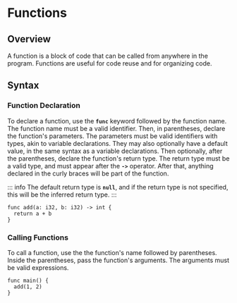 <!-- Part of the Exeme Project, under the MIT license. See '/LICENSE' for license information. SPDX-License-Identifier: MIT License. -->

# Functions

## Overview

A function is a block of code that can be called from anywhere in the program. Functions are useful for code reuse and for organizing code.

## Syntax

### Function Declaration

To declare a function, use the **`func`** keyword followed by the function name. The function name must be a valid identifier. Then, in parentheses, declare the function's parameters. The parameters must be valid identifiers with types, akin to variable declarations. They may also optionally have a default value, in the same syntax as a variable declarations. Then optionally, after the parentheses, declare the function's return type. The return type must be a valid type, and must appear after the **`->`** operator. After that, anything declared in the curly braces will be part of the function.

::: info
The default return type is **`null`**, and if the return type is not specified, this will be the inferred return type.
:::

```exeme
func add(a: i32, b: i32) -> int {
  return a + b
}
```

### Calling Functions

To call a function, use the the function's name followed by parentheses. Inside the parentheses, pass the function's arguments. The arguments must be valid expressions.

```exeme
func main() {
  add(1, 2)
}
```
